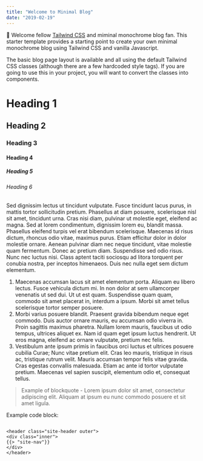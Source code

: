 ```yaml
---
title: "Welcome to Minimal Blog"
date: "2019-02-19"
---
```


<!--Post Content-->

<!--Lead Para-->
<p class="py-6">
    👋 Welcome fellow <a class="text-teal-500 no-underline hover:underline" href="https://www.tailwindcss.com">Tailwind CSS</a> and miminal monochrome blog fan.  This starter template provides a starting point to create your own minimal monochrome blog using Tailwind CSS and vanilla Javascript.
</p>

<p class="py-6">The basic blog page layout is available and all using the default Tailwind CSS classes (although there are a few hardcoded style tags). If you are going to use this in your project, you will want to convert the classes into components.</p>

<h1 class="py-2 font-sans">Heading 1</h1>
<h2 class="py-2 font-sans">Heading 2</h2>
<h3 class="py-2 font-sans">Heading 3</h3>
<h4 class="py-2 font-sans">Heading 4</h4>
<h5 class="py-2 font-sans">Heading 5</h5>
<h6 class="py-2 font-sans">Heading 6</h6>

<p class="py-6">Sed dignissim lectus ut tincidunt vulputate. Fusce tincidunt lacus purus, in mattis tortor sollicitudin pretium. Phasellus at diam posuere, scelerisque nisl sit amet, tincidunt urna. Cras nisi diam, pulvinar ut molestie eget, eleifend ac magna. Sed at lorem condimentum, dignissim lorem eu, blandit massa. Phasellus eleifend turpis vel erat bibendum scelerisque. Maecenas id risus dictum, rhoncus odio vitae, maximus purus. Etiam efficitur dolor in dolor molestie ornare. Aenean pulvinar diam nec neque tincidunt, vitae molestie quam fermentum. Donec ac pretium diam. Suspendisse sed odio risus. Nunc nec luctus nisi. Class aptent taciti sociosqu ad litora torquent per conubia nostra, per inceptos himenaeos. Duis nec nulla eget sem dictum elementum.</p>

<ol>
    <li class="py-3">Maecenas accumsan lacus sit amet elementum porta. Aliquam eu libero lectus. Fusce vehicula dictum mi. In non dolor at sem ullamcorper venenatis ut sed dui. Ut ut est quam. Suspendisse quam quam, commodo sit amet placerat in, interdum a ipsum. Morbi sit amet tellus scelerisque tortor semper posuere.</li>
    <li class="py-3">Morbi varius posuere blandit. Praesent gravida bibendum neque eget commodo. Duis auctor ornare mauris, eu accumsan odio viverra in. Proin sagittis maximus pharetra. Nullam lorem mauris, faucibus ut odio tempus, ultrices aliquet ex. Nam id quam eget ipsum luctus hendrerit. Ut eros magna, eleifend ac ornare vulputate, pretium nec felis.</li>
    <li class="py-3">Vestibulum ante ipsum primis in faucibus orci luctus et ultrices posuere cubilia Curae; Nunc vitae pretium elit. Cras leo mauris, tristique in risus ac, tristique rutrum velit. Mauris accumsan tempor felis vitae gravida. Cras egestas convallis malesuada. Etiam ac ante id tortor vulputate pretium. Maecenas vel sapien suscipit, elementum odio et, consequat tellus.</li>
</ol>

<blockquote class="border-l-4 border-teal-500 italic my-8 pl-8 md:pl-12">Example of blockquote - Lorem ipsum dolor sit amet, consectetur adipiscing elit. Aliquam at ipsum eu nunc commodo posuere et sit amet ligula.</blockquote>

<p class="py-6">Example code block:</p>
<pre class="bg-gray-900 rounded text-white font-mono text-base p-2 md:p-4">
<code class="break-words whitespace-pre-wrap">
&lt;header class="site-header outer"&gt;
&lt;div class="inner"&gt;
{{&gt; "site-nav"}}
&lt;/div&gt;
&lt;/header&gt;

</code>
</pre>

<!--/ Post Content-->
